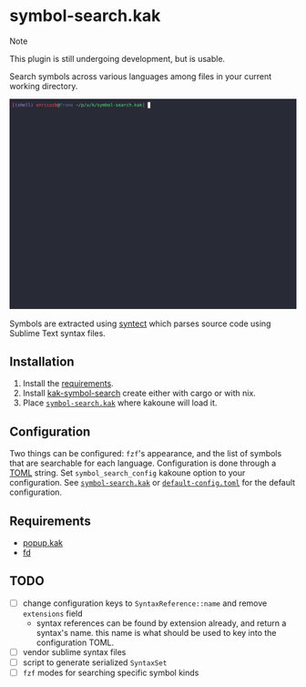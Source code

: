# symbol-search.kak

> [!NOTE]
> This plugin is still undergoing development, but is usable.

Search symbols across various languages among files in your current working directory.

![demo.gif][1]

Symbols are extracted using [syntect][2] which parses source code using Sublime Text
syntax files.

## Installation

1. Install the [requirements][3].
2. Install [kak-symbol-search][4] create either with cargo or with nix.
3. Place [`symbol-search.kak`][5] where kakoune will load it.

## Configuration

Two things can be configured: `fzf`'s appearance, and the list of symbols that are searchable
for each language. Configuration is done through a [TOML][6] string. Set `symbol_search_config`
kakoune option to your configuration. See [`symbol-search.kak`][7] or [`default-config.toml`][8]
for the default configuration.

## Requirements

- [popup.kak][9]
- [fd][10]

## TODO

- [ ] change configuration keys to `SyntaxReference::name` and remove `extensions` field
  - syntax references can be found by extension already, and return a syntax's name. this
    name is what should be used to key into the configuration TOML.
- [ ] vendor sublime syntax files
- [ ] script to generate serialized `SyntaxSet`
- [ ] `fzf` modes for searching specific symbol kinds

[1]: demo.gif
[2]: https://github.com/trishume/syntect
[3]: #requirements
[4]: https://crates.io/crates/kak-symbol-search
[5]: ./rc/symbol-search.kak
[6]: https://toml.io/en/
[7]: ./rc/symbol-search.kak
[8]: ./example-config.toml
[9]: https://github.com/enricozb/popup.kak
[10]: https://github.com/sharkdp/fd
